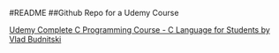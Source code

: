 #README
##Github Repo for a Udemy Course

[Udemy Complete C Programming Course - C Language for Students by Vlad Budnitski](https://www.udemy.com/course/c-programming-for-beginners-programming-in-c/)